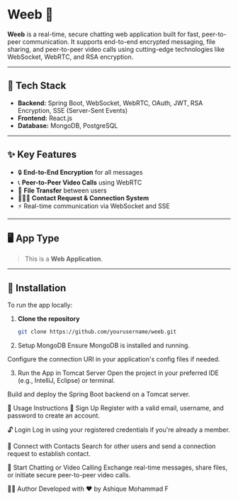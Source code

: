 # Weeb 💬

**Weeb** is a real-time, secure chatting web application built for fast, peer-to-peer communication. It supports end-to-end encrypted messaging, file sharing, and peer-to-peer video calls using cutting-edge technologies like WebSocket, WebRTC, and RSA encryption.

---

## 🔧 Tech Stack

- **Backend:** Spring Boot, WebSocket, WebRTC, OAuth, JWT, RSA Encryption, SSE (Server-Sent Events)
- **Frontend:** React.js
- **Database:** MongoDB, PostgreSQL

---

## ✨ Key Features

- 🔒 **End-to-End Encryption** for all messages  
- 📞 **Peer-to-Peer Video Calls** using WebRTC  
- 📁 **File Transfer** between users  
- 🧑‍🤝‍🧑 **Contact Request & Connection System**  
- ⚡ Real-time communication via WebSocket and SSE  

---

## 🖥️ App Type

> This is a **Web Application**.

---

## 🚀 Installation

To run the app locally:

1. **Clone the repository**  
   ```bash
   git clone https://github.com/yourusername/weeb.git

2. Setup MongoDB
Ensure MongoDB is installed and running.

Configure the connection URI in your application's config files if needed.

3. Run the App in Tomcat Server
Open the project in your preferred IDE (e.g., IntelliJ, Eclipse) or terminal.

Build and deploy the Spring Boot backend on a Tomcat server.

📲 Usage Instructions
🔐 Sign Up
Register with a valid email, username, and password to create an account.

🔓 Login
Log in using your registered credentials if you're already a member.

🤝 Connect with Contacts
Search for other users and send a connection request to establish contact.

💬 Start Chatting or Video Calling
Exchange real-time messages, share files, or initiate secure peer-to-peer video calls.

👨‍💻 Author
Developed with ❤️ by Ashique Mohammad F
